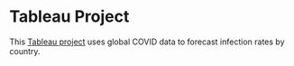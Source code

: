 # Tableau Project 
This [Tableau project](https://public.tableau.com/views/CovidProject_16244859609720/Dashboard1?:language=en-US&:display_count=n&:origin=viz_share_link) uses global COVID data to forecast infection rates by country. 
